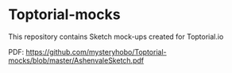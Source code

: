 # Toptorial-mocks
This repository contains Sketch mock-ups created for Toptorial.io

PDF: https://github.com/mysteryhobo/Toptorial-mocks/blob/master/AshenvaleSketch.pdf
